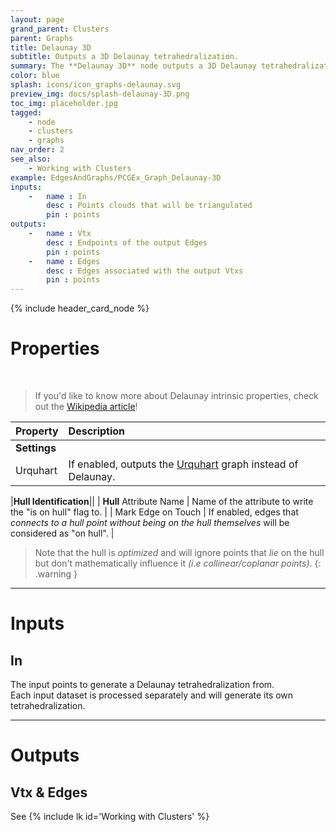 ```yaml
---
layout: page
grand_parent: Clusters
parent: Graphs
title: Delaunay 3D
subtitle: Outputs a 3D Delaunay tetrahedralization.
summary: The **Delaunay 3D** node outputs a 3D Delaunay tetrahedralization with options like Urquhart graph, hull identification, and projection settings.
color: blue
splash: icons/icon_graphs-delaunay.svg
preview_img: docs/splash-delaunay-3D.png
toc_img: placeholder.jpg
tagged: 
    - node
    - clusters
    - graphs
nav_order: 2
see_also:
    - Working with Clusters
example: EdgesAndGraphs/PCGEx_Graph_Delaunay-3D
inputs:
    -   name : In
        desc : Points clouds that will be triangulated
        pin : points
outputs:
    -   name : Vtx
        desc : Endpoints of the output Edges
        pin : points
    -   name : Edges
        desc : Edges associated with the output Vtxs
        pin : points
---
```


{% include header_card_node %}

# Properties
<br>

> If you'd like to know more about Delaunay intrinsic properties, check out the [Wikipedia article](https://en.wikipedia.org/wiki/Delaunay_triangulation)!

| Property       | Description          |
|:-------------|:------------------|
|**Settings**||
| Urquhart           | If enabled, outputs the [Urquhart](https://en.wikipedia.org/wiki/Urquhart_graph) graph instead of Delaunay.  |

|**Hull Identification**||
| **Hull** Attribute Name           | Name of the attribute to write the "is on hull" flag to. |
| Mark Edge on Touch           | If enabled, edges that *connects to a hull point without being on the hull themselves* will be considered as "on hull". |

> Note that the hull is *optimized* and will ignore points that *lie* on the hull but don't mathematically influence it *(i.e collinear/coplanar points)*.
{: .warning }

---
# Inputs
## In
The input points to generate a Delaunay tetrahedralization from.  
Each input dataset is processed separately and will generate its own tetrahedralization.

---
# Outputs
## Vtx & Edges
See {% include lk id='Working with Clusters' %}
